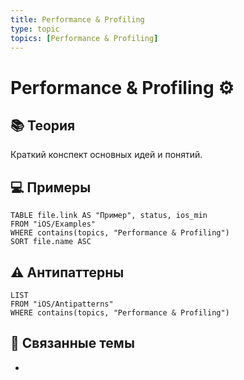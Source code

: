 ```yaml
---
title: Performance & Profiling
type: topic
topics: [Performance & Profiling]
---
```


# Performance & Profiling ⚙️

## 📚 Теория
Краткий конспект основных идей и понятий.

## 💻 Примеры
```dataview
TABLE file.link AS "Пример", status, ios_min
FROM "iOS/Examples"
WHERE contains(topics, "Performance & Profiling")
SORT file.name ASC
```

## ⚠️ Антипаттерны
```dataview
LIST
FROM "iOS/Antipatterns"
WHERE contains(topics, "Performance & Profiling")
```

## 🔗 Связанные темы
- 
